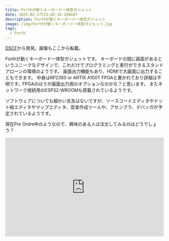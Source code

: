 ```yaml
---
title: Forthが動くキーボード一体型ガジェット
date: 2025-02-17T23:45:18.298687
description: Forthが動くキーボード一体型ガジェット
image: /img/Forthが動くキーボード一体型ガジェット.jpg
tags:
  - Forth
---
```

[DSCF](https://dscf.co.uk/BANDIT.html)から発見。画像もここから転載。

Forthが動くキーボード一体型ガジェットです。
キーボードの間に画面があるというユニークなデザインで、これだけでプログラミングと実行ができるスタンドアローンの環境のようです。
画面出力機能もあり、HDMIで大画面に出力することもできます。
中身はRP2350 or ARTIX A100T FPGAと書かれており詳細は不明です。FPGAのほうが画面出力用のオプションなのかな？と思います。
またネットワーク接続用のESP32-WROOMも搭載されているようです。

ソフトウェアについても細かい言及はないですが、ソースコードエディタやドット絵エディタやマップエディタ、音楽作成ツールや、アセンブラ、デバッガが予定されているようです。

現在Pre Ordre中のようなので、興味のある人は注文してみるのはどうでしょう？


<iframe width="100%" height="315" src="https://www.youtube.com/embed/A0vXOVCy-Pw" title="YouTube video player" frameborder="0" allow="accelerometer; autoplay; clipboard-write; encrypted-media; gyroscope; picture-in-picture" allowfullscreen></iframe>

